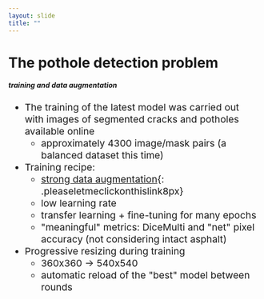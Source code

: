 ```yaml
---
layout: slide
title: ""
---
```


# The pothole detection problem
##### **training and data augmentation**

<div markdown="1" style="font-size:2vw;ul{font-size:10vw};">

- The training of the latest model was carried out with images of segmented cracks and potholes available online
	- approximately 4300 image/mask pairs (a balanced dataset this time)
- Training recipe:
	- [strong data augmentation](img/pothole-imgs/training-and-data-aug.png){: .pleaseletmeclickonthislink8px}
	- low learning rate
	- transfer learning + fine-tuning for many epochs
	- "meaningful" metrics: DiceMulti and "net" pixel accuracy (not considering intact asphalt)
- Progressive resizing during training
	- 360x360 -> 540x540
	- automatic reload of the "best" model between rounds

<!--
</div>
<div markdown="1" class="pic_with_text" style="float:right;left:25%;top:500px">
![classif](img/pothole-imgs/training-and-data-aug.png){: .pic_with_text height="500vw" float="right" top="500px"}
</div>
-->

<!--
{:refdef: style="margin-left:5%;margin-top:-2%"}
<div markdown="1" class="pic_with_text" style="float:left;left:25%;opacity:0;">
![classif](img/transparent-100x100.png){: .pic_with_text height="120vw"}
<div markdown="1" class="text_anim_over_pic"><p class="text_anim_over_pic_content">Transparent</p></div></div>
<div markdown="1" class="pic_with_text" style="float:left;left:25%;opacity:0;">
![classif](img/transparent-100x100.png){: .pic_with_text height="120vw"}
<div markdown="1" class="text_anim_over_pic"><p class="text_anim_over_pic_content">Transparent</p></div></div>
<div markdown="1" class="pic_with_text" style="float:left;left:25%;opacity:0;">
![classif](img/transparent-100x100.png){: .pic_with_text height="120vw"}
<div markdown="1" class="text_anim_over_pic"><p class="text_anim_over_pic_content">Transparent</p></div></div>
<div markdown="1" class="pic_with_text" style="float:left;left:25%;opacity:0;">
![classif](img/transparent-100x100.png){: .pic_with_text height="120vw"}
<div markdown="1" class="text_anim_over_pic"><p class="text_anim_over_pic_content">Transparent</p></div></div>

<div markdown="1" class="pic_with_text" style="float:left;left:25%;">
![classif](img/pothole-imgs/training-and-data-aug.png){: .pic_with_text height="750vw" top="-50%"}
<div markdown="1" class="text_anim_over_pic"><p class="text_anim_over_pic_content">Data Augmentation</p></div></div>
{:refdef}
-->
